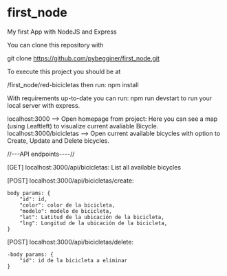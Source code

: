 # first_node
My first App with NodeJS and Express

You can clone this repository with

git clone https://github.com/pybegginer/first_node.git

To execute this project you should be at

/first_node/red-bicicletas
then run:
    npm install

With requirements up-to-date you can run:
    npm run devstart
to run your local server with express.

localhost:3000 --> Open homepage from project: Here you can see a map (using Leaftleft) to visualize current avaliable Bicycle.
localhost:3000/bicicletas --> Open current available bicycles with option to Create, Update and Delete bicycles.

//---API endpoints----//

[GET] localhost:3000/api/bicicletas: List all available bicycles

[POST] localhost:3000/api/bicicletas/create: 

    body params: {
        "id": id,        
        "color": color de la bicicleta,        
        "modelo": modelo de bicicleta,        
        "lat": Latitud de la ubicación de la bicicleta,        
        "lng": Longitud de la ubicación de la bicicleta,        
    }
    
[POST] localhost:3000/api/bicicletas/delete:

    -body params: {    
        "id": id de la bicicleta a eliminar        
    }
    

